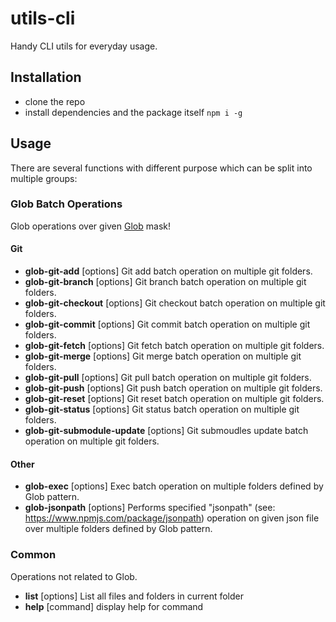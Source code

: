 # utils-cli
Handy CLI utils for everyday usage.

## Installation
- clone the repo
- install dependencies and the package itself `npm i -g`

## Usage
There are several functions with different purpose which can be split into multiple groups:
### Glob Batch Operations
Glob operations over given <a href="https://www.npmjs.com/package/glob">Glob</a> mask!
#### Git
- **glob-git-add** [options] <files>             Git add batch operation on multiple git folders.
- **glob-git-branch** [options] <branch-name>    Git branch batch operation on multiple git folders.
- **glob-git-checkout** [options] <branch-name>  Git checkout batch operation on multiple git folders.
- **glob-git-commit** [options]                  Git commit batch operation on multiple git folders.
- **glob-git-fetch** [options]                   Git fetch batch operation on multiple git folders.
- **glob-git-merge** [options] <branch-name>     Git merge batch operation on multiple git folders.
- **glob-git-pull** [options]                    Git pull batch operation on multiple git folders.
- **glob-git-push** [options]                    Git push batch operation on multiple git folders.
- **glob-git-reset** [options]                   Git reset batch operation on multiple git folders.
- **glob-git-status** [options]                  Git status batch operation on multiple git folders.
- **glob-git-submodule-update** [options]        Git submoudles update batch operation on multiple git folders.
#### Other
- **glob-exec** [options] <command>              Exec batch operation on multiple folders defined by Glob pattern.
- **glob-jsonpath** [options]                    Performs specified "jsonpath" (see: https://www.npmjs.com/package/jsonpath) operation on given json file over
multiple folders defined by Glob pattern.
### Common
Operations not related to Glob.
- **list** [options]                 List all files and folders in current folder
- **help** [command]                 display help for command
